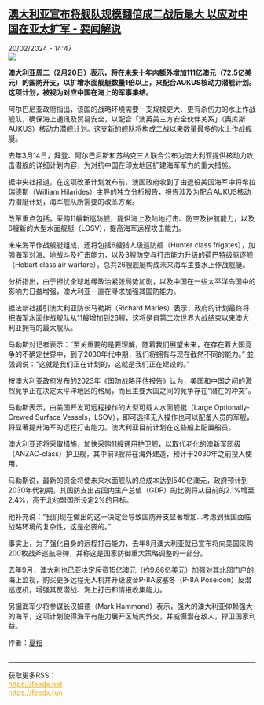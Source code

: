<!--1708438502000-->
[澳大利亚宣布将舰队规模翻倍成二战后最大 以应对中国在亚太扩军 - 要闻解说](https://www.rfi.fr/cn/%E4%B8%93%E6%A0%8F%E6%A3%80%E7%B4%A2/%E8%A6%81%E9%97%BB%E8%A7%A3%E8%AF%B4/20240220-%E6%BE%B3%E5%A4%A7%E5%88%A9%E4%BA%9A%E5%B0%86%E8%88%B0%E9%98%9F%E8%A7%84%E6%A8%A1%E7%BF%BB%E5%80%8D%E6%88%90%E4%BA%8C%E6%88%98%E5%90%8E%E6%9C%80%E5%A4%A7-%E4%BB%A5%E5%BA%94%E5%AF%B9%E4%B8%AD%E5%9B%BD%E5%9C%A8%E4%BA%9A%E5%A4%AA%E6%89%A9%E5%86%9B)
------

<div>20/02/2024 - 14:47</div><img src="https://s.rfi.fr/media/display/7b2bc9ae-6108-11ee-951a-005056bf30b7/w:1280/p:16x9/2023-10-01T154526Z_1590410232_RC23TZ9JXY00_RTRMADP_3_BRITAIN-POLITICS-CONSERVATIVES-SHAPPS.JPG"><p><strong>澳大利亚周二（2月20日）表示，将在未来十年内额外增加111亿澳元（72.5亿美元）的国防开支，以扩增水面舰艇数量1倍以上，来配合AUKUS核动力潜舰计划。这项计划，被视为对应中国在海上的军事集结。                    </strong></p><div><p>阿尔巴尼亚政府指出，该国的战略环境需要一支规模更大、更有杀伤力的水上作战舰队，确保海上通讯及贸易安全，以配合「澳英美三方安全伙伴关系」（奥库斯 AUKUS）核动力潜舰计划。这支新的舰队将构成二战以来数量最多的水上作战舰艇。</p><p>去年3月14日，拜登、阿尔巴尼斯和苏纳克三人联合公布为澳大利亚提供核动力攻击潜舰的详细计划内容，为对抗中国在印太地区扩建海军军力的重大措施。</p><p>据中央社报道，在这项改革计划发布前，澳国政府收到了由退役美国海军中将希拉瑞德斯（William Hilarides）主导的独立分析报告，报告涉及为配合AUKUS核动力潜艇计划，海军舰队所需要的改革方案。</p><p>改革重点包括，采购11艘新巡防舰，提供海上及陆地打击、防空及护航能力，以及6艘新的大型水面舰艇（LOSV），提高海军远程攻击能力。</p><p>未来海军作战舰艇组成，还将包括6艘猎人级巡防舰（Hunter class frigates），加强海军对海、地战斗及打击能力，以及3艘防空与打击能力升级的荷巴特级驱逐舰（Hobart class air warfare）。总共26艘舰艇构成未来海军主要水上作战舰艇。</p><p>分析指出，由于担忧全球地缘政治紧张局势加剧，以及中国在一些太平洋岛国中的影响力日益增强，澳大利亚一直在寻求加强其国防能力。</p><p>据法新社援引澳大利亚防长马勒斯（Richard Marles）表示，政府的计划最终将把海军水面作战舰队从11艘增加到26艘，这将是自第二次世界大战结束以来澳大利亚拥有的最大舰队。</p><p>马勒斯对记者表示：“至关重要的是要理解，随着我们展望未来，在存在着大国竞争的不确定世界中，到了2030年代中期，我们将拥有与现在截然不同的能力。” 並强调说：“这就是我们正在计划的，这就是我们正在建设的。”</p><p>按澳大利亚政府发布的2023年《国防战略评估报告》认为，美国和中国之间的激烈竞争正在决定太平洋地区的格局，而且主要大国之间的竞争存在“潜在的冲突”。</p><p>马勒斯表示，由美国开发可远程操作的大型可载人水面舰艇（Large Optionally-Crewed Surface Vessels，LSOV），即可选择无人操作也可以配备人员的军舰，将显著提升海军的远程打击能力。澳大利亚目前计划在这些船上配置船员。</p><p>澳大利亚还将采取措施，加快采购11艘通用护卫舰，以取代老化的澳新军团级（ANZAC-class）护卫舰，其中前3艘将在海外建造，预计于2030年之前投入使用。</p><p>马勒斯说，最新的资金将使未来水面舰队的总成本达到540亿澳元，政府预计到2030年代初期，其国防支出占国内生产总值（GDP）的比例将从目前的2.1%增至2.4%，高于北约盟国所设定2%的目标。</p><p>他补充说：“我们现在做出的这一决定会导致国防开支显著增加…考虑到我国面临战略环境的复杂性，这是必要的。”</p><p>事实上，为了强化自身的远程打击能力，去年8月澳大利亚就已宣布将向美国采购200枚战斧巡航导弹，并称这是国家防御重大策略调整的一部分。</p><p>去年9月，澳大利也已亚决定斥资15亿澳元（约9.66亿美元）加强对其北部门户的海上监视，购买更多远程无人机并升级波音P-8A波塞冬（P-8A Poseidon）反潜巡逻机，增强其反潜战、海上打击和情报收集能力。</p><p>另据海军少将参谋长汉姆德（Mark Hammond）表示，强大的澳大利亚仰赖强大的海军，这项计划使得海军有能力展开区域内外交，并威慑潜在敌人，捍卫国家利益。</p><div data-selfpromo-newsletter></div><div data-selfpromo-app></div></div><div><div><div><div><span>作者：</span><a href="/cn/%E4%BD%9C%E8%80%85/%E5%A4%8F%E6%A6%95/" title="夏榕">夏榕</a></div></div></div></div><br><hr><div>获取更多RSS：<br><a href="https://feedx.net" style="color:orange" target="_blank">https://feedx.net</a> <br><a href="https://feedx.run" style="color:orange" target="_blank">https://feedx.run</a><br></div>
